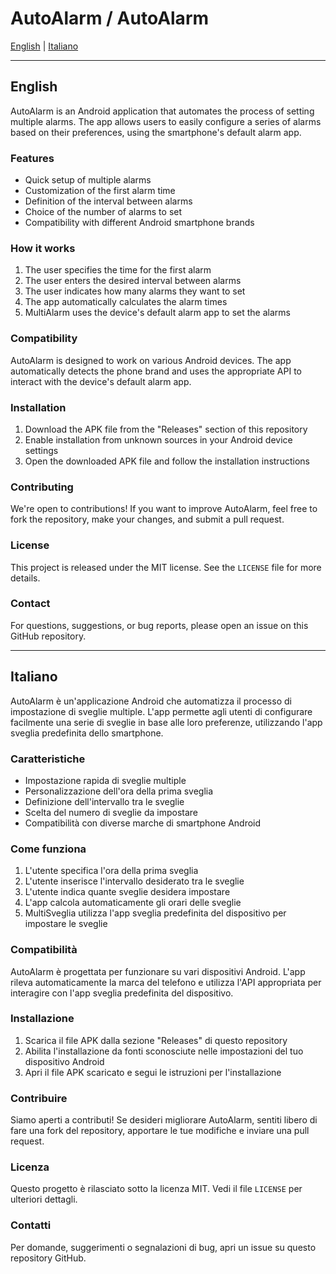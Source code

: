 # AutoAlarm / AutoAlarm

[English](#english) | [Italiano](#italiano)

---

<a name="english"></a>
## English

AutoAlarm is an Android application that automates the process of setting multiple alarms. The app allows users to easily configure a series of alarms based on their preferences, using the smartphone's default alarm app.

### Features

- Quick setup of multiple alarms
- Customization of the first alarm time
- Definition of the interval between alarms
- Choice of the number of alarms to set
- Compatibility with different Android smartphone brands

### How it works

1. The user specifies the time for the first alarm
2. The user enters the desired interval between alarms
3. The user indicates how many alarms they want to set
4. The app automatically calculates the alarm times
5. MultiAlarm uses the device's default alarm app to set the alarms

### Compatibility

AutoAlarm is designed to work on various Android devices. The app automatically detects the phone brand and uses the appropriate API to interact with the device's default alarm app.

### Installation

1. Download the APK file from the "Releases" section of this repository
2. Enable installation from unknown sources in your Android device settings
3. Open the downloaded APK file and follow the installation instructions

### Contributing

We're open to contributions! If you want to improve AutoAlarm, feel free to fork the repository, make your changes, and submit a pull request.

### License

This project is released under the MIT license. See the `LICENSE` file for more details.

### Contact

For questions, suggestions, or bug reports, please open an issue on this GitHub repository.

---

<a name="italiano"></a>
## Italiano

AutoAlarm è un'applicazione Android che automatizza il processo di impostazione di sveglie multiple. L'app permette agli utenti di configurare facilmente una serie di sveglie in base alle loro preferenze, utilizzando l'app sveglia predefinita dello smartphone.

### Caratteristiche

- Impostazione rapida di sveglie multiple
- Personalizzazione dell'ora della prima sveglia
- Definizione dell'intervallo tra le sveglie
- Scelta del numero di sveglie da impostare
- Compatibilità con diverse marche di smartphone Android

### Come funziona

1. L'utente specifica l'ora della prima sveglia
2. L'utente inserisce l'intervallo desiderato tra le sveglie
3. L'utente indica quante sveglie desidera impostare
4. L'app calcola automaticamente gli orari delle sveglie
5. MultiSveglia utilizza l'app sveglia predefinita del dispositivo per impostare le sveglie

### Compatibilità

AutoAlarm è progettata per funzionare su vari dispositivi Android. L'app rileva automaticamente la marca del telefono e utilizza l'API appropriata per interagire con l'app sveglia predefinita del dispositivo.

### Installazione

1. Scarica il file APK dalla sezione "Releases" di questo repository
2. Abilita l'installazione da fonti sconosciute nelle impostazioni del tuo dispositivo Android
3. Apri il file APK scaricato e segui le istruzioni per l'installazione

### Contribuire

Siamo aperti a contributi! Se desideri migliorare AutoAlarm, sentiti libero di fare una fork del repository, apportare le tue modifiche e inviare una pull request.

### Licenza

Questo progetto è rilasciato sotto la licenza MIT. Vedi il file `LICENSE` per ulteriori dettagli.

### Contatti

Per domande, suggerimenti o segnalazioni di bug, apri un issue su questo repository GitHub.

